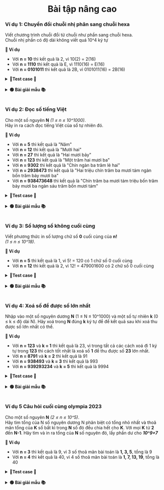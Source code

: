 <div align="center">

# Bài tập nâng cao
</div>

### Ví dụ 1: Chuyển đổi chuỗi nhị phân sang chuỗi hexa

Viết chương trình chuỗi đổi từ chuỗi như phần sang chuỗi hexa.<br>
Chuỗi nhị phần có độ dài không viết quá 10^4 ký tự

**📖 Ví dụ**
- Với **n = 10** thì kết quả là 2, vì 10(2) = 2(16)
- Với **n = 1110** thì kết quả là E, vì 1110(16) = E(16)
- Với **n = 0101011** thì kết quả là 2B, vì 0101011(16) = 2B(16)

<details>
<summary> <strong>📝Test case 🧪</strong></summary>

#### Testcase 1:

|Input| Output|
|-----|:-----:|
|10| 2|

#### Testcase 2:

|Input| Output|
|-----|:-----:|
|1110| E|

#### Testcase 3:

|Input| Output|
|-----|:-----:|
|0101011| 2B|

#### Testcase 4:

|Input| Output|
|-----|:-----:|
|10101010101111111| 1557F|

#### Testcase 5:

|Input| Output|
|-----|:-----:|
|0001010101011111111000000000| 155FE00|

#### Testcase 6:

|Input| Output|
|-----|:-----:|
|011001100101010101010101010101010101010101011111111111111| CCAAAAAAAABFFF|

#### Testcase 7:

|Input| Output|
|-----|:-----:|
|1010101010101010101001101010101010101000000000001010100000111101001010101000| AAAAA6AAA800A83D2A8|

#### Testcase 8:

|Input| Output|
|-----|:-----:|
|001010101010101010101011111111110101010000000110100111100101010100101000000111110010101010101010101010111111111101010100000001101001111001010101001010000001111100101010101010101010101111111111010101000000011010011110010101010010100000011111| 2AAAABFF54069E55281F2AAAABFF54069E55281F2AAAABFF54069E55281F|

#### Testcase 9:

|Input| Output|
|-----|:-----:|
|0| 0|

#### Testcase 10:

|Input| Output|
|-----|:-----:|
|1| 1|

</details>
<br>

<details>
<summary> <strong>🟢 Bài giải mẫu 📚</strong></summary>

Chưa có bài giải.<br> Nếu cần thiết có thể liên hệ facebook [Phan Đức Hải](https://www.facebook.com/chiatayde)

</details>
<br>

### Ví dụ 2: Đọc số tiếng Việt

Cho một số nguyên **N** *(1 ≤ n ≤ 10^1000)*.<br> Hãy in ra cách đọc tiếng Việt của số tự nhiên đó.

**📖 Ví dụ**
- Với **n = 5** thì kết quả là "Năm"
- Với **n = 12** thì kết quả là "Mười hai"
- Với **n = 27** thì kết quả là "Hai mươi bảy"
- Với **n = 123** thì kết quả là "Một trăm hai mươi ba"
- Với **n = 9302** thì kết quả là "Chín ngàn ba trăm lẻ hai"
- Với **n = 2938473** thì kết quả là "Hai triệu chín trăm ba mươi tám ngàn bốn trăm bảy mươi ba"
- Với **n = 938473648** thì kết quả là "Chín trăm ba mươi tám triệu bốn trăm bảy mươi ba ngàn sáu trăm bốn mươi tám"


<details>
<summary> <strong>📝Test case 🧪</strong></summary>

#### Testcase 1:

|Input| Output|
|-----|:-----:|
|5	| Năm|

#### Testcase 2:

|Input| Output|
|-----|:-----:|
|12| Mười hai |

#### Testcase 3:

|Input| Output|
|-----|:-----:|
|27| Hai mươi bảy |

#### Testcase 4:

|Input| Output|
|-----|:-----:|
|123| Một trăm hai mươi ba |

#### Testcase 5:

|Input| Output|
|-----|:-----:|
|9302| Chín ngàn ba trăm lẻ hai |

#### Testcase 6:

|Input| Output|
|-----|:-----:|
|2938473| Hai triệu chín trăm ba mươi tám ngàn bốn trăm bảy mươi ba |

#### Testcase 7:

|Input| Output|
|-----|:-----:|
|938473648| Chín trăm ba mươi tám triệu bốn trăm bảy mươi ba ngàn sáu trăm bốn mươi tám |

#### Testcase 8:

|Input| Output|
|-----|:-----:|
|736283948372635| Bảy trăm ba mươi sáu ngàn tỷ hai trăm tám mươi ba tỷ chín trăm bốn mươi tám triệu ba trăm bảy mươi hai ngàn sáu trăm ba mươi năm |

#### Testcase 9:

|Input| Output|
|-----|:-----:|
|346873683658343645747| Ba trăm bốn mươi sáu tỷ tỷ tám trăm bảy mươi ba triệu tỷ sáu trăm tám mươi ba ngàn tỷ sáu trăm năm mươi tám tỷ ba trăm bốn mươi ba triệu sáu trăm bốn mươi năm ngàn bảy trăm bốn mươi bảy |

#### Testcase 10:

|Input| Output|
|-----|:-----:|
|2222222222222222222222222<br>2222222222222222222222222<br>2222222222222222222222222<br>2222222222222222222222222<br>2222222222222222222222222<br>2222222222| Hai trăm hai mươi hai triệu tỷ tỷ tỷ tỷ tỷ tỷ tỷ tỷ tỷ tỷ tỷ tỷ tỷ tỷ hai trăm hai mươi hai ngàn tỷ tỷ tỷ tỷ tỷ tỷ tỷ tỷ tỷ tỷ tỷ tỷ tỷ tỷ hai trăm hai mươi hai tỷ tỷ tỷ tỷ tỷ tỷ tỷ tỷ tỷ tỷ tỷ tỷ tỷ tỷ hai trăm hai mươi hai triệu tỷ tỷ tỷ tỷ tỷ tỷ tỷ tỷ tỷ tỷ tỷ tỷ tỷ hai trăm hai mươi hai ngàn tỷ tỷ tỷ tỷ tỷ tỷ tỷ tỷ tỷ tỷ tỷ tỷ tỷ hai trăm hai mươi hai tỷ tỷ tỷ tỷ tỷ tỷ tỷ tỷ tỷ tỷ tỷ tỷ tỷ hai trăm hai mươi hai triệu tỷ tỷ tỷ tỷ tỷ tỷ tỷ tỷ tỷ tỷ tỷ tỷ hai trăm hai mươi hai ngàn tỷ tỷ tỷ tỷ tỷ tỷ tỷ tỷ tỷ tỷ tỷ tỷ hai trăm hai mươi hai tỷ tỷ tỷ tỷ tỷ tỷ tỷ tỷ tỷ tỷ tỷ tỷ hai trăm hai mươi hai triệu tỷ tỷ tỷ tỷ tỷ tỷ tỷ tỷ tỷ tỷ tỷ hai trăm hai mươi hai ngàn tỷ tỷ tỷ tỷ tỷ tỷ tỷ tỷ tỷ tỷ tỷ hai trăm hai mươi hai tỷ tỷ tỷ tỷ tỷ tỷ tỷ tỷ tỷ tỷ tỷ hai trăm hai mươi hai triệu tỷ tỷ tỷ tỷ tỷ tỷ tỷ tỷ tỷ tỷ hai trăm hai mươi hai ngàn tỷ tỷ tỷ tỷ tỷ tỷ tỷ tỷ tỷ tỷ hai trăm hai mươi hai tỷ tỷ tỷ tỷ tỷ tỷ tỷ tỷ tỷ tỷ hai trăm hai mươi hai triệu tỷ tỷ tỷ tỷ tỷ tỷ tỷ tỷ tỷ hai trăm hai mươi hai ngàn tỷ tỷ tỷ tỷ tỷ tỷ tỷ tỷ tỷ hai trăm hai mươi hai tỷ tỷ tỷ tỷ tỷ tỷ tỷ tỷ tỷ hai trăm hai mươi hai triệu tỷ tỷ tỷ tỷ tỷ tỷ tỷ tỷ hai trăm hai mươi hai ngàn tỷ tỷ tỷ tỷ tỷ tỷ tỷ tỷ hai trăm hai mươi hai tỷ tỷ tỷ tỷ tỷ tỷ tỷ tỷ hai trăm hai mươi hai triệu tỷ tỷ tỷ tỷ tỷ tỷ tỷ hai trăm hai mươi hai ngàn tỷ tỷ tỷ tỷ tỷ tỷ tỷ hai trăm hai mươi hai tỷ tỷ tỷ tỷ tỷ tỷ tỷ hai trăm hai mươi hai triệu tỷ tỷ tỷ tỷ tỷ tỷ hai trăm hai mươi hai ngàn tỷ tỷ tỷ tỷ tỷ tỷ hai trăm hai mươi hai tỷ tỷ tỷ tỷ tỷ tỷ hai trăm hai mươi hai triệu tỷ tỷ tỷ tỷ tỷ hai trăm hai mươi hai ngàn tỷ tỷ tỷ tỷ tỷ hai trăm hai mươi hai tỷ tỷ tỷ tỷ tỷ hai trăm hai mươi hai triệu tỷ tỷ tỷ tỷ hai trăm hai mươi hai ngàn tỷ tỷ tỷ tỷ hai trăm hai mươi hai tỷ tỷ tỷ tỷ hai trăm hai mươi hai triệu tỷ tỷ tỷ hai trăm hai mươi hai ngàn tỷ tỷ tỷ hai trăm hai mươi hai tỷ tỷ tỷ hai trăm hai mươi hai triệu tỷ tỷ hai trăm hai mươi hai ngàn tỷ tỷ hai trăm hai mươi hai tỷ tỷ hai trăm hai mươi hai triệu tỷ hai trăm hai mươi hai ngàn tỷ hai trăm hai mươi hai tỷ hai trăm hai mươi hai triệu hai trăm hai mươi hai ngàn hai trăm hai mươi hai  |

#### Testcase 11:

|Input| Output|
|-----|:-----:|
|0| Không |


</details>
<br>

<details>
<summary> <strong>🟢 Bài giải mẫu 📚</strong></summary>

Chưa có bài giải.<br> Nếu cần thiết có thể liên hệ facebook [Phan Đức Hải](https://www.facebook.com/chiatayde)

<!-- ```java
package VKU;

import java.util.ArrayList;

public class TraslateNumber {
	String number;
	ArrayList<String> threes = new ArrayList<>();
	
	public TraslateNumber() {
		this.number = "0";
		solve();
	}
	
	public TraslateNumber(String number) {
		this.number = number;
		solve();
	}
	
	public TraslateNumber(int number) {
		this.number = number + "";
		solve();
	}
	
	private void solve() {
		format();
	}
	
	String translate() {
		String result = "";
		for (int i = 0; i < threes.size(); i++) {
			String rs = traslateThree(threes.get(i), (i != 0));
			if (!rs.equals("không")) {
				result  = result + rs + getLevel(threes.size() - i - 1);
			} else {
				if (threes.size() == 1)
					return rs;
			}
		}
		while(result.contains("  "))
			result = result.replaceAll("  ", " ");
		while(result.length() > 0 && result.charAt(0) == ' ')
			result = result.substring(1);
		result = result.substring(0, 1).toUpperCase() + result.substring(1);
		return result;
	}
	
	private String getLevel(int level) {
		String result = " ";
		while (level >= 3) {
			result = result + "tỷ ";
			level -= 3;
		}
		if (level == 1) {
			result = "ngàn " + result;
		}
		if (level == 2)
			result = "triệu " + result;
		
		return " " + result + " ";
	}
	
	String traslateThree(String number, boolean pre) {
		if (number.equals("000"))
			return "không";
		String vietnamese[] = {"không", "một", "hai", "ba", "bốn", "năm", "sáu", "bảy", "tám", "chín"};
		String result = "";
		if (number.charAt(0) == '0') {
			if (pre == true)
				result = result + " " + vietnamese[0] + " trăm";
		} else {
			result = result + " " + vietnamese[number.charAt(0) - '0'] + " trăm";
		}
		
		if (number.charAt(1) == '0') {
			if (number.charAt(0) != '0' && number.charAt(2) != '0') {
				result = result + " lẻ";
			}
		} else if (number.charAt(1) == '1'){
			result = result + " mười";
		} else {
			result = result + " " + vietnamese[number.charAt(1) - '0'] + " mươi";
		}
		if (number.charAt(2) != '0')
			result = result + " " + vietnamese[number.charAt(2) -'0'];
		return result;
	}
	
	private void format() {
		while(number.length() > 1 && number.charAt(0) == '0') {
			number = number.substring(1);
		}
		while (number.length() % 3 != 0)
			number = "0" + number;
		for (int i = 0; i < number.length(); i += 3)
			threes.add(number.substring(i, i + 3));
	}
	
	@Override
	public String toString() {
		return translate();
	}
	
	public String getTraslate() {
		return translate();
	}
	public static void main(String[] args) {
		TraslateNumber tn = new TraslateNumber("123");
		System.out.println(tn);
	}
}

``` -->
</details>
<br>

### Ví dụ 3: Số lượng số không cuối cùng

Viết phương thức in số lượng chữ số **0** cuối cùng của **n!** <br>*(1 ≤ n ≤ 10^18)*.

**📖 Ví dụ**
- Với **n = 5** thì kết quả là 1, vì 5! = 120 có 1 chữ số 0 cuối cùng
- Với **n = 12** thì kết quả là 2, vì 12! = 479001600 có 2 chữ số 0 cuối cùng

<details>
<summary> <strong>📝Test case 🧪</strong></summary>

#### Testcase 1:

|Input| Output|
|-----|:-----:|
|5| 1|

#### Testcase 2:

|Input| Output|
|-----|:-----:|
|12| 2|

#### Testcase 3:

|Input| Output|
|-----|:-----:|
|17| 3|

#### Testcase 4:

|Input| Output|
|-----|:-----:|
|26| 6|

#### Testcase 5:

|Input| Output|
|-----|:-----:|
|48| 10|

#### Testcase 6:

|Input| Output|
|-----|:-----:|
|236| 57|

#### Testcase 7:

|Input| Output|
|-----|:-----:|
|74823| 18700|

#### Testcase 8:

|Input| Output|
|-----|:-----:|
|736283948372635| 184070987093150|

#### Testcase 9:

|Input| Output|
|-----|:-----:|
|19283746253648293| 4820936563412061|

#### Testcase 10:

|Input| Output|
|-----|:-----:|
|11111111111111111| 2777777777777765|

#### Testcase 11:

|Input| Output|
|-----|:-----:|
|999999999999999999| 249999999999999977|

#### Testcase 12:

|Input| Output|
|-----|:-----:|
|82739402938472634| 20684850734618145|

#### Testcase 13:

|Input| Output|
|-----|:-----:|
|27122712271227129| 6780678067806772|

#### Testcase 14:

|Input| Output|
|-----|:-----:|
|42763948273847263| 10690987068461806|

#### Testcase 15:

|Input| Output|
|-----|:-----:|
|1| 0|

</details>
<br>

<details>
<summary> <strong>🟢 Bài giải mẫu 📚</strong></summary>

Chưa có bài giải.<br> Nếu cần thiết có thể liên hệ facebook [Phan Đức Hải](https://www.facebook.com/chiatayde)

</details>
<br>


### Ví dụ 4: Xoá số để được số lớn nhất

Nhập vào một số nguyên dương **N** (1 ≤ N ≤ 10^1000) và một số tự nhiên **k** (0 ≤ k ≤ độ dài N).
Hãy xoá trong **N** đúng **k** ký tự để để kết quả sau khi xoá thu được số lớn nhất có thể.

**📖 Ví dụ**
- Với **n = 123** và **k = 1** thì kết quả là 23, vì trong tất cả các cách xoá đi 1 ký tự trong **123** thì cách tốt nhất là xoá số **1** để thu được số **23** lớn nhất.
- Với **n = 8791** và **k = 2** thì kết quả là 91
- Với **n = 938493** và **k = 3** thì kết quả là 993
- Với **n = 939293234** và **k = 5** thì kết quả là 9994


<details>
<summary> <strong>📝Test case 🧪</strong></summary>

#### Testcase 1:

|Input| Output|
|-----|:-----:|
|123 1	| 23|

#### Testcase 2:

|Input| Output|
|-----|:-----:|
|8791 2| 91 |

#### Testcase 3:

|Input| Output|
|-----|:-----:|
|8791 1| 891 |

#### Testcase 4:

|Input| Output|
|-----|:-----:|
|938493 3| 993 |

#### Testcase 5:

|Input| Output|
|-----|:-----:|
|939293234 5| 9994 |

#### Testcase 6:

|Input| Output|
|-----|:-----:|
|8349247345 8| 97 |

#### Testcase 7:

|Input| Output|
|-----|:-----:|
|9392473482700434 10| 998744 |

#### Testcase 8:

|Input| Output|
|-----|:-----:|
|8394827364859684738495837238825345 23| 99988825345 |

#### Testcase 9:

|Input| Output|
|-----|:-----:|
|384757834698572369874521638947263985673249086573908723689746238794623897648297356827946589723648972365897236589726894756213879462387524353456364563847578346985723698745216389472639856732490865739087236897462387946238976482973568279465897236489723658972365897268947562138794623875243534563645638475783469857236987452163894726398567324908657390872368974623879462389764829735682794658972364897236589723658972689475621387946238752435345636456 150| 999999999999999999987689472639856732490865739087236897462387946238976482973568279465897236489723658972365897268947562138794623875243534563645638475783469857236987452163894726398567324908657390872368974623879462389764829735682794658972364897236589723658972689475621387946238752435345636456 |

#### Testcase 10:

|Input| Output|
|-----|:-----:|
|123456789 0| 123456789 |

</details>
<br>

</details>

<details>
<summary> <strong>🟢 Bài giải mẫu 📚</strong></summary>

Chưa có bài giải.<br> Nếu cần thiết có thể liên hệ facebook [Phan Đức Hải](https://www.facebook.com/chiatayde)

</details>
<br>

### Ví dụ 5 Câu hỏi cuối cùng olympia 2023

Cho một số nguyên **N** *(2 ≤ n ≤ 10^5)*.<br> Hãy tìm tổng của N số nguyên dương N phân biệt có tổng nhỏ nhất và thoã mãn tổng của **K** số bất kì trong **N** số đó đều chia hết cho **K**. Với mọi **K** từ **2** đến **N-1**. Hãy tìm và in ra tổng của **N** số nguyên đó, lấy phần dư cho ***10^9+7***

**📖 Ví dụ**
- Với **n = 3** thì kết quả là 9, vì 3 số thoã mãn bài toán là **1, 3, 5**, tổng là 9
- Với **n = 4** thì kết quả là 40, vì 4 số thoã mãn bài toán là **1, 7, 13, 19**, tổng là 40

<details>
<summary> <strong>📝Test case 🧪</strong></summary>

#### Testcase 1:

|Input| Output|
|-----|:-----:|
|3	| 9|

#### Testcase 2:

|Input| Output|
|-----|:-----:|
|4	| 40|

#### Testcase 3:

|Input| Output|
|-----|:-----:|
|5	| 125|

#### Testcase 4:

|Input| Output|
|-----|:-----:|
|10	| 113410|

#### Testcase 5:

|Input| Output|
|-----|:-----:|
|20	| 230586112|

#### Testcase 6:

|Input| Output|
|-----|:-----:|
|57	| 569797435|

#### Testcase 7:

|Input| Output|
|-----|:-----:|
|123	| 167067530|

#### Testcase 8:

|Input| Output|
|-----|:-----:|
|983	| 670379627|

#### Testcase 9:

|Input| Output|
|-----|:-----:|
|7382	| 72146642|

#### Testcase 10:

|Input| Output|
|-----|:-----:|
|27162	| 573418403|

#### Testcase 11:

|Input| Output|
|-----|:-----:|
|42845	| 287455086|

#### Testcase 12:

|Input| Output|
|-----|:-----:|
|64723	| 950484816|

#### Testcase 13:

|Input| Output|
|-----|:-----:|
|7382	| 72146642|

#### Testcase 14:

|Input| Output|
|-----|:-----:|
|100000	| 203929061|

#### Testcase 15:

|Input| Output|
|-----|:-----:|
|2	| 3|

</details>
<br>

<details>
<summary> <strong>🟢 Bài giải mẫu 📚</strong></summary>

Chưa có bài giải.<br> Nếu cần thiết có thể liên hệ facebook [Phan Đức Hải](https://www.facebook.com/chiatayde)

</details>
<br>